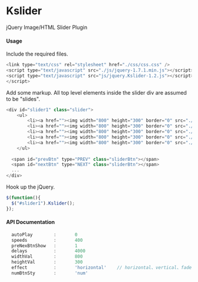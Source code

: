 # Kslider

 jQuery Image/HTML Slider Plugin 

#### Usage
Include the required files.
```Javascript
<link type="text/css" rel="stylesheet" href="./css/css.css" />
<script type="text/javascript" src="./js/jquery-1.7.1.min.js"></script>
<script type="text/javascript" src="js/jquery.Kslider-1.2.js"></script>
</script>
```

Add some markup. All top level elements inside the slider div are assumed to be "slides".
```Javascript
<div id="slider1" class="slider">
	<ul>				
		<li><a href=""><img width="800" height="300" border="0" src="./images/01.jpg" alt="1111111111" /></a></li>
		<li><a href=""><img width="800" height="300" border="0" src="./images/02.jpg" alt="22222222222" /></a></li>
		<li><a href=""><img width="800" height="300" border="0" src="./images/03.jpg" alt="333333333333" /></a></li>
		<li><a href=""><img width="800" height="300" border="0" src="./images/04.jpg" alt="444444444444" /></a></li>
		<li><a href=""><img width="800" height="300" border="0" src="./images/05.jpg" alt="555555555555" /></a></li>
	</ul>
  
  <span id="prevBtn" type="PREV" class="sliderBtn"></span>
  <span id="nextBtn" type="NEXT" class="sliderBtn"></span>
  ...
</div>
```

Hook up the jQuery.
```Javascript
$(function(){
  $("#slider1").Kslider();
});
```

#### API Documentation
```Javascript
  autoPlay        :       0
  speeds          :       400
  preNexBtnShow   :       1
  delays          :       4000
  widthVal        :       800
  heightVal       :       300
  effect          :       'horizontal'    // horizontal、vertical、fade、none
  numBtnSty       :       'num'
```
